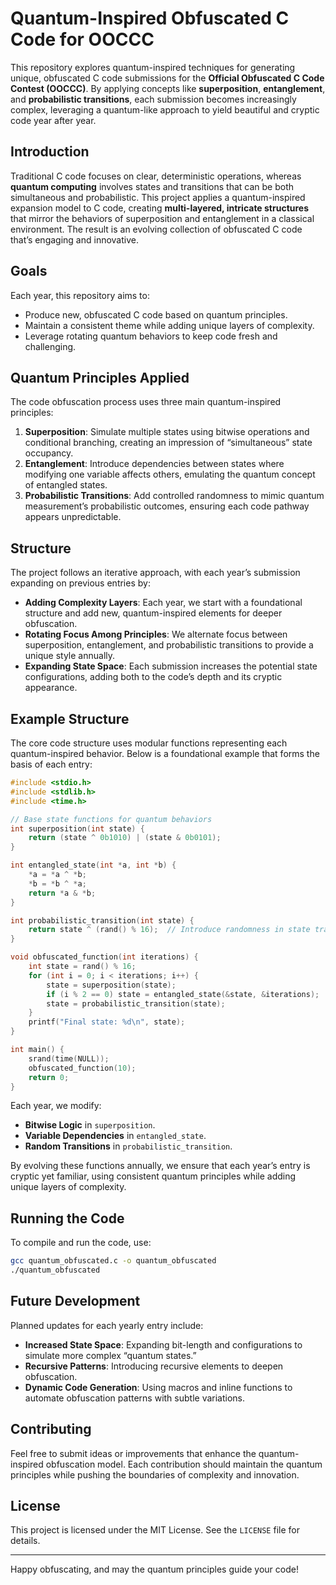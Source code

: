 
# Quantum-Inspired Obfuscated C Code for OOCCC

This repository explores quantum-inspired techniques for generating unique, obfuscated C code submissions for the **Official Obfuscated C Code Contest (OOCCC)**. By applying concepts like **superposition**, **entanglement**, and **probabilistic transitions**, each submission becomes increasingly complex, leveraging a quantum-like approach to yield beautiful and cryptic code year after year.

## Introduction

Traditional C code focuses on clear, deterministic operations, whereas **quantum computing** involves states and transitions that can be both simultaneous and probabilistic. This project applies a quantum-inspired expansion model to C code, creating **multi-layered, intricate structures** that mirror the behaviors of superposition and entanglement in a classical environment. The result is an evolving collection of obfuscated C code that’s engaging and innovative.

## Goals

Each year, this repository aims to:
- Produce new, obfuscated C code based on quantum principles.
- Maintain a consistent theme while adding unique layers of complexity.
- Leverage rotating quantum behaviors to keep code fresh and challenging.

## Quantum Principles Applied

The code obfuscation process uses three main quantum-inspired principles:
1. **Superposition**: Simulate multiple states using bitwise operations and conditional branching, creating an impression of “simultaneous” state occupancy.
2. **Entanglement**: Introduce dependencies between states where modifying one variable affects others, emulating the quantum concept of entangled states.
3. **Probabilistic Transitions**: Add controlled randomness to mimic quantum measurement’s probabilistic outcomes, ensuring each code pathway appears unpredictable.

## Structure

The project follows an iterative approach, with each year’s submission expanding on previous entries by:
- **Adding Complexity Layers**: Each year, we start with a foundational structure and add new, quantum-inspired elements for deeper obfuscation.
- **Rotating Focus Among Principles**: We alternate focus between superposition, entanglement, and probabilistic transitions to provide a unique style annually.
- **Expanding State Space**: Each submission increases the potential state configurations, adding both to the code’s depth and its cryptic appearance.

## Example Structure

The core code structure uses modular functions representing each quantum-inspired behavior. Below is a foundational example that forms the basis of each entry:

```c
#include <stdio.h>
#include <stdlib.h>
#include <time.h>

// Base state functions for quantum behaviors
int superposition(int state) {
    return (state ^ 0b1010) | (state & 0b0101);
}

int entangled_state(int *a, int *b) {
    *a = *a ^ *b;
    *b = *b ^ *a;
    return *a & *b;
}

int probabilistic_transition(int state) {
    return state ^ (rand() % 16);  // Introduce randomness in state transitions
}

void obfuscated_function(int iterations) {
    int state = rand() % 16;
    for (int i = 0; i < iterations; i++) {
        state = superposition(state);
        if (i % 2 == 0) state = entangled_state(&state, &iterations);
        state = probabilistic_transition(state);
    }
    printf("Final state: %d\n", state);
}

int main() {
    srand(time(NULL));
    obfuscated_function(10);
    return 0;
}
```

Each year, we modify:
- **Bitwise Logic** in `superposition`.
- **Variable Dependencies** in `entangled_state`.
- **Random Transitions** in `probabilistic_transition`.

By evolving these functions annually, we ensure that each year’s entry is cryptic yet familiar, using consistent quantum principles while adding unique layers of complexity.

## Running the Code

To compile and run the code, use:
```bash
gcc quantum_obfuscated.c -o quantum_obfuscated
./quantum_obfuscated
```

## Future Development

Planned updates for each yearly entry include:
- **Increased State Space**: Expanding bit-length and configurations to simulate more complex “quantum states.”
- **Recursive Patterns**: Introducing recursive elements to deepen obfuscation.
- **Dynamic Code Generation**: Using macros and inline functions to automate obfuscation patterns with subtle variations.

## Contributing

Feel free to submit ideas or improvements that enhance the quantum-inspired obfuscation model. Each contribution should maintain the quantum principles while pushing the boundaries of complexity and innovation.

## License

This project is licensed under the MIT License. See the `LICENSE` file for details.

---
Happy obfuscating, and may the quantum principles guide your code!
```
